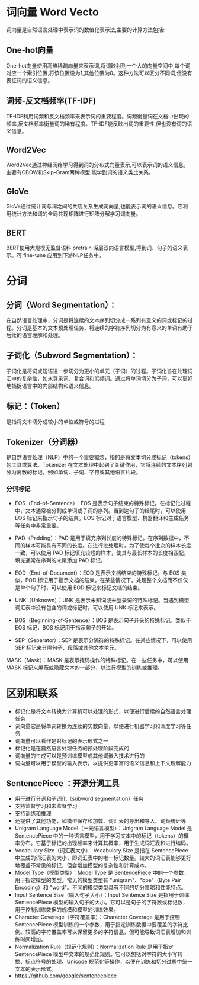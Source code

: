 # 词向量 Word Vecto
词向量是自然语言处理中表示词的数值化表示法,主要的计算方法包括:

## One-hot向量
One-hot向量使用高维稀疏向量来表示词,将词映射到一个大的向量空间中,每个词对应一个索引位置,将该位置设为1,其他位置为0。这种方法可以区分不同词,但没有表征词的语义信息。

## 词频-反文档频率(TF-IDF)
TF-IDF利用词频和反文档频率来表示词的重要程度。词频衡量词在文档中出现的频率,反文档频率衡量词的稀有程度。TF-IDF能反映出词的重要性,但也没有词的语义信息。

## Word2Vec
Word2Vec通过神经网络学习得到词的分布式向量表示,可以表示词的语义信息。主要有CBOW和Skip-Gram两种模型,能学到词的语义类比关系。

## GloVe
GloVe通过统计词与词之间的共现关系生成词向量,也能表示词的语义信息。它利用统计方法和词的全局共现矩阵进行矩阵分解学习词向量。

## BERT
BERT使用大规模无监督语料 pretrain 深层双向语言模型,得到词、句子的语义表示。可 fine-tune 应用到下游NLP任务中。

# 分词
## 分词（Word Segmentation）：
在自然语言处理中，分词是将连续的文本序列切分成一系列有意义的词或标记的过程。分词是基本的文本预处理任务，将连续的字符序列切分为有意义的单词有助于后续的语言理解和处理。
## 子词化（Subword Segmentation）：
子词化是将词或短语进一步切分为更小的单元（子词）的过程。子词化旨在处理词汇中的复杂性，如未登录词、复合词和低频词。通过将单词切分为子词，可以更好地捕捉语言中的内部结构和语义信息。
## 标记：（Token）
是指将文本切分成较小的单位或符号的过程
## Tokenizer（分词器）
是自然语言处理（NLP）中的一个重要概念，指的是将文本切分成标记（tokens）的工具或算法。Tokenizer 在文本处理中起到了关键作用，它将连续的文本序列划分为离散的标记，例如单词、子词、字符或其他语言片段。
### 分词标记
- EOS（End-of-Sentence）：EOS 是表示句子结束的特殊标记。在标记化过程中，文本通常被分割成单词或子词的序列。当到达句子的结尾时，可以使用 EOS 标记来指示句子的结束。EOS 标记对于语言模型、机器翻译和生成任务等任务中非常重要。

- PAD（Padding）：PAD 是用于填充序列长度的特殊标记。在序列数据中，不同的样本可能具有不同的长度。在进行批处理时，为了使每个批次的样本长度一致，可以使用 PAD 标记填充较短的样本，使其与最长样本的长度相匹配。填充通常在序列的末尾添加 PAD 标记。

- EOD（End-of-Document）：EOD 是表示文档结束的特殊标记。与 EOS 类似，EOD 标记用于指示文档的结束。在某些情况下，处理整个文档而不仅仅是单个句子时，可以使用 EOD 标记来标记文档的结束。

- UNK（Unknown）：UNK 是表示未知词或未登录词的特殊标记。当遇到模型词汇表中没有包含的词或标记时，可以使用 UNK 标记来表示。

- BOS（Beginning-of-Sentence）：BOS 是表示句子开头的特殊标记。类似于 EOS 标记，BOS 标记用于指示句子的开始。

- SEP（Separator）：SEP 是表示分隔符的特殊标记。在某些情况下，可以使用 SEP 标记来分隔句子、段落或其他文本单元。

MASK（Mask）：MASK 是表示掩码操作的特殊标记。在一些任务中，可以使用 MASK 标记来屏蔽或隐藏文本的一部分，以进行模型的训练或推理。
# 区别和联系
- 标记化是将文本转换为计算机可以处理的形式，以便进行后续的自然语言处理任务
- 词向量它是将单词转换为连续的实数向量，以便进行机器学习和深度学习等任务
- 词向量可以看作是对标记的表示形式之一
- 标记化是在自然语言处理任务的预处理阶段完成的
- 词向量的生成可以是预训练模型或其他词嵌入技术进行的
- 词向量可以用于模型的输入表示，以提供更丰富的语义信息和上下文理解能力

## SentencePiece ：开源分词工具
- 用于进行分词和子词化（subword segmentation）任务
- 支持监督学习和未监督学习
- 支持训练和推理
- 还提供了其他功能，如模型保存和加载、词汇表的导出和导入、词频统计等
- Unigram Language Model（一元语言模型）：Unigram Language Model 是 SentencePiece 中的一种语言模型，用于学习文本中的标记（tokens）的概率分布。它基于标记的出现频率来计算其概率，用于生成词汇表和进行编码。
- Vocabulary Size（词汇表大小）：Vocabulary Size 是指在 SentencePiece 中生成的词汇表的大小，即词汇表中的唯一标记数量。较大的词汇表能够更好地覆盖不常见的标记，但会增加模型的复杂性和计算成本。
- Model Type（模型类型）：Model Type 是 SentencePiece 中的一个参数，用于指定模型的类型。常见的模型类型有 "unigram"、"bpe"（Byte Pair Encoding）和 "word"。不同的模型类型具有不同的切分策略和性能特点。
- Input Sentence Size（输入句子大小）：Input Sentence Size 是指用于训练 SentencePiece 模型的输入句子的大小。它可以是句子的字符数或标记数，用于控制训练数据的规模和模型的训练效果。
- Character Coverage（字符覆盖率）：Character Coverage 是用于控制 SentencePiece 模型训练的一个参数，用于指定训练数据中要覆盖的字符比例。较高的字符覆盖率可以保留更多的字符信息，但可能导致词汇表增加和训练时间增加。
- Normalization Rule（规范化规则）：Normalization Rule 是用于指定 SentencePiece 模型中文本的规范化规则。它可以包括对字符的大小写转换、标点符号的处理、Unicode 规范化等操作，以便在训练和切分过程中统一文本的表示形式。
- https://github.com/google/sentencepiece
